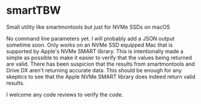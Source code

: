 # smartTBW
Small utility like smartmontools but just for NVMe SSDs on macOS

No command line parameters yet. I will probably add a JSON output sometime soon. Only works on an NVMe SSD equipped Mac that is supported by Apple's NVMe SMART library. This is intentionally made a simple as possible to make it easier to verify that the values being returned are valid. There has been suspicion that the results from smartmontools and Drive DX aren't returning accurate data. This should be enough for any skeptics to see that the Apple NVMe SMART library does indeed return valid results.

I welcome any code reviews to verify the code.
